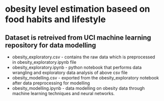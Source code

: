 # obesity level estimation baseed on food habits and lifestyle
## Dataset is retreived from UCI machine learning repository for data modelling

  * obesity_exploratory.csv - contains the raw data which is preprocessed in obesity_exploratory.ipynb file
  * obesity_exploratory.ipynb - python notebook that performs data wrangling and exploratory data analysis of above csv file
  * obesity_modelling.csv - exported from the obesity_exploratory notebook after data preprocessing for modelling
  * obesity_modelling.ipynb - data modelling on obesity data through machine learning techniques and neural networks.

